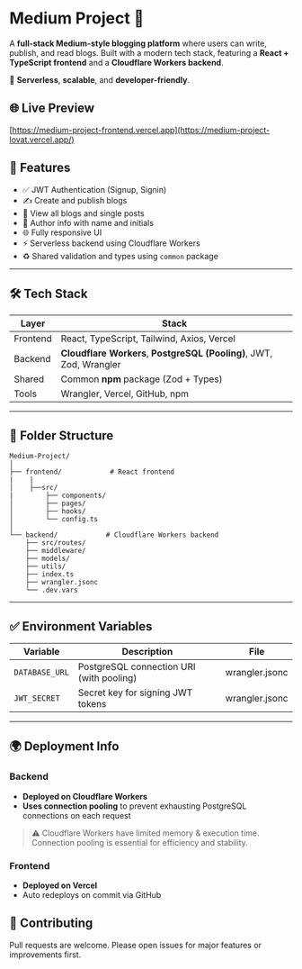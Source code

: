 # Medium Project 📝

A **full-stack Medium-style blogging platform** where users can write, publish, and read blogs. Built with a modern tech stack, featuring a **React + TypeScript frontend** and a **Cloudflare Workers backend**.

🚀 **Serverless**, **scalable**, and **developer-friendly**.

## 🌐 Live Preview

[https://medium-project-frontend.vercel.app](https://medium-project-lovat.vercel.app/)

## 🚀 Features

- ✅ JWT Authentication (Signup, Signin)
- ✍️ Create and publish blogs
- 👀 View all blogs and single posts
- 📄 Author info with name and initials
- 🌐 Fully responsive UI
- ⚡ Serverless backend using Cloudflare Workers
- ♻️ Shared validation and types using `common` package

---

## 🛠️ Tech Stack

| Layer    | Stack                                                                |
| -------- | -------------------------------------------------------------------- |
| Frontend | React, TypeScript, Tailwind, Axios, Vercel                           |
| Backend  | **Cloudflare Workers**, **PostgreSQL (Pooling)**, JWT, Zod, Wrangler |
| Shared   | Common **npm** package (Zod + Types)                                 |
| Tools    | Wrangler, Vercel, GitHub, npm                                        |

---

## 📁 Folder Structure

```
Medium-Project/
│
├── frontend/            # React frontend
|    |
│    ├──src/
|        ├── components/
│        ├── pages/
│        ├── hooks/
│        └── config.ts
│
└── backend/            # Cloudflare Workers backend
    ├── src/routes/
    ├── middleware/
    ├── models/
    ├── utils/
    ├── index.ts
    ├── wrangler.jsonc
    └── .dev.vars
```

---

## ✅ Environment Variables

| Variable       | Description                              | File           |
| -------------- | ---------------------------------------- | -------------- |
| `DATABASE_URL` | PostgreSQL connection URI (with pooling) | wrangler.jsonc |
| `JWT_SECRET`   | Secret key for signing JWT tokens        | wrangler.jsonc |

---

## 🌍 Deployment Info

### Backend

- **Deployed on Cloudflare Workers**
- **Uses connection pooling** to prevent exhausting PostgreSQL connections on each request

> ⚠️ Cloudflare Workers have limited memory & execution time. Connection pooling is essential for efficiency and stability.

### Frontend

- **Deployed on Vercel**
- Auto redeploys on commit via GitHub

## 🤝 Contributing

Pull requests are welcome. Please open issues for major features or improvements first.
